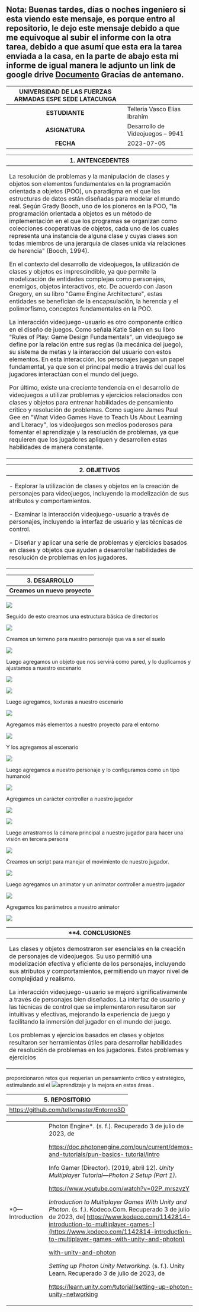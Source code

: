 ﻿
## Nota: Buenas tardes, días o noches ingeniero si esta viendo este mensaje, es porque entro al repositorio, le dejo este mensaje debido a que me equivoque al subir el informe con la otra tarea, debido a que asumí que esta era la tarea enviada a la casa, en la parte de abajo esta mi informe de igual manera le adjunto un link de google drive [Documento](https://drive.google.com/file/d/1cCpUpMLpiHGTFXJvU15nWB5-5MRwXOOR/view?usp=sharing) Gracias de antemano.

|**UNIVERSIDAD DE LAS FUERZAS ARMADAS ESPE SEDE LATACUNGA** ||
| :-: | :- |
|**ESTUDIANTE** |Telleria Vasco Elias Ibrahim |
|**ASIGNATURA** |Desarrollo de Videojuegos – 9941 |
|**FECHA** |2023-07-05 |



|**1.  ANTENCEDENTES** |
| - |
|<p>La resolución de problemas y la manipulación de clases y objetos son elementos fundamentales en la programación orientada a objetos (POO), un paradigma en el que las estructuras de datos están diseñadas para modelar el mundo real. Según Grady Booch, uno de los pioneros en la POO, "la programación orientada a objetos es un método de implementación en el que los programas se organizan como colecciones cooperativas de objetos, cada uno de los cuales representa una instancia de alguna clase y cuyas clases son todas miembros de una jerarquía de clases unida vía relaciones de herencia" (Booch, 1994). </p><p>En el contexto del desarrollo de videojuegos, la utilización de clases y objetos es imprescindible, ya que permite la modelización de entidades complejas como personajes, enemigos, objetos interactivos, etc. De acuerdo con Jason Gregory, en su libro "Game Engine Architecture", estas entidades se benefician de la encapsulación, la herencia y el polimorfismo, conceptos fundamentales en la POO. </p><p>La interacción videojuego-usuario es otro componente crítico en el diseño de juegos. Como señala Katie Salen en su libro "Rules of Play: Game Design Fundamentals", un videojuego se define por la relación entre sus reglas (la mecánica del juego), su sistema de metas y la interacción del usuario con estos elementos. En esta interacción, los personajes juegan un papel fundamental, ya que son el principal medio a través del cual los jugadores interactúan con el mundo del juego. </p><p>Por último, existe una creciente tendencia en el desarrollo de videojuegos a utilizar problemas y ejercicios relacionados con clases y objetos para entrenar habilidades de pensamiento crítico y resolución de problemas. Como sugiere James Paul Gee en "What Video Games Have to Teach Us About Learning and Literacy", los videojuegos son medios poderosos para fomentar el aprendizaje y la resolución de problemas, ya que requieren que los jugadores apliquen y desarrollen estas habilidades de manera constante. </p>|



|**2.  OBJETIVOS** |
| - |
|<p>- Explorar la utilización de clases y objetos en la creación de personajes para videojuegos, incluyendo la modelización de sus atributos y comportamientos. </p><p>- Examinar la interacción videojuego-usuario a través de personajes, incluyendo la interfaz de usuario y las técnicas de control. </p><p>- Diseñar y aplicar una serie de problemas y ejercicios basados en clases y objetos que ayuden a desarrollar habilidades de resolución de problemas en los jugadores. </p>|



|**3.  DESARROLLO** |
| - |
|**Creamos un nuevo proyecto** |

![](Images/Aspose.Words.2eb53edb-82e9-40d4-8d94-347598a37908.001.jpeg)

Seguido de esto creamos una estructura básica de directorios 

![](Images/Aspose.Words.2eb53edb-82e9-40d4-8d94-347598a37908.002.png)

Creamos un terreno para nuestro personaje que va a ser el suelo 

![](Images/Aspose.Words.2eb53edb-82e9-40d4-8d94-347598a37908.003.jpeg)

Luego agregamos un objeto que nos servirá como pared, y lo duplicamos y ajustamos a nuestro escenario 

![](Images/Aspose.Words.2eb53edb-82e9-40d4-8d94-347598a37908.004.jpeg)

![](Images/Aspose.Words.2eb53edb-82e9-40d4-8d94-347598a37908.005.jpeg)

Luego agregamos, texturas a nuestro escenario 

![](Images/Aspose.Words.2eb53edb-82e9-40d4-8d94-347598a37908.006.jpeg)

Agregamos más elementos a nuestro proyecto para el entorno 

![](Images/Aspose.Words.2eb53edb-82e9-40d4-8d94-347598a37908.007.jpeg)

Y los agregamos al escenario 

![](Images/Aspose.Words.2eb53edb-82e9-40d4-8d94-347598a37908.008.jpeg)

Luego agregamos a nuestro personaje y lo configuramos como un tipo humanoid 

![](Images/Aspose.Words.2eb53edb-82e9-40d4-8d94-347598a37908.009.jpeg)

Agregamos un carácter controller a nuestro jugador 

![](Images/Aspose.Words.2eb53edb-82e9-40d4-8d94-347598a37908.010.jpeg)

![](Images/Aspose.Words.2eb53edb-82e9-40d4-8d94-347598a37908.011.jpeg)

Luego arrastramos la cámara principal a nuestro jugador para hacer una visión en tercera persona 

![](Images/Aspose.Words.2eb53edb-82e9-40d4-8d94-347598a37908.012.jpeg)

Creamos un script para manejar el movimiento de nuestro jugador. 

![](Images/Aspose.Words.2eb53edb-82e9-40d4-8d94-347598a37908.013.png)

Luego agregamos un animator y un animator controller a nuestro jugador 

![](Images/Aspose.Words.2eb53edb-82e9-40d4-8d94-347598a37908.014.jpeg)

Agregamos los parámetros a nuestro animator 

![](Images/Aspose.Words.2eb53edb-82e9-40d4-8d94-347598a37908.015.jpeg)



|**4. **CONCLUSIONES** |
| - |
|<p>Las clases y objetos demostraron ser esenciales en la creación de personajes de videojuegos. Su uso permitió una modelización efectiva y eficiente de los personajes, incluyendo sus atributos y comportamientos, permitiendo un mayor nivel de complejidad y realismo. </p><p>La  interacción  videojuego-usuario  se  mejoró  significativamente  a  través  de  personajes  bien diseñados. La interfaz de usuario y las técnicas de control que se implementaron resultaron ser intuitivas y efectivas, mejorando la experiencia de juego y facilitando la inmersión del jugador en el mundo del juego. </p><p>Los problemas y ejercicios basados en clases y objetos resultaron ser herramientas útiles para desarrollar habilidades de resolución de problemas en los jugadores. Estos problemas y ejercicios </p>|

proporcionaron retos  que  requerían  un  pensamiento crítico  y  estratégico, estimulando  así  el ![](Images/Aspose.Words.2eb53edb-82e9-40d4-8d94-347598a37908.016.png)aprendizaje y la mejora en estas áreas.. 



|**5.  REPOSITORIO** |
| - |
|[https://github.com/tellxmaster/Entorno3D ](https://github.com/tellxmaster/Entorno3D) |



|||
| :- | :- |
|<p>*0—Introduction | Photon Engine*. (s. f.). Recuperado 3 de julio de 2023, de </p><p>[https://doc.photonengine.com/pun/current/demos-and-tutorials/pun-basics- tutorial/intro ](https://doc.photonengine.com/pun/current/demos-and-tutorials/pun-basics-tutorial/intro)</p><p>Info Gamer (Director). (2019, abril 12). *Unity Multiplayer Tutorial—Photon 2 Setup (Part 1)*. </p><p>[https://www.youtube.com/watch?v=02P_mrszvzY ](https://www.youtube.com/watch?v=02P_mrszvzY)</p><p>*Introduction to Multiplayer Games With Unity and Photon*. (s. f.). Kodeco.Com. Recuperado 3 de julio de 2023, de[ https://www.kodeco.com/1142814-introduction-to-multiplayer-games-](https://www.kodeco.com/1142814-introduction-to-multiplayer-games-with-unity-and-photon)</p><p>[with-unity-and-photon ](https://www.kodeco.com/1142814-introduction-to-multiplayer-games-with-unity-and-photon)</p><p>*Setting up Photon Unity Networking*. (s. f.). Unity Learn. Recuperado 3 de julio de 2023, de </p><p>[https://learn.unity.com/tutorial/setting-up-photon-unity-networking ](https://learn.unity.com/tutorial/setting-up-photon-unity-networking)</p>||

